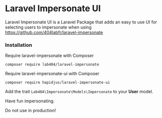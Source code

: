 # Laravel Impersonate UI

Laravel Impersonate UI is a Laravel Package that adds an easy to use UI for selecting users to impersonate when using https://github.com/404labfr/laravel-impersonate 

### Installation
Require laravel-impersonate with Composer
```
composer require lab404/laravel-impersonate
```

Require laravel-impersonate-ui with Composer
```
composer require hapidjus/laravel-impersonate-ui
```

Add the trait `Lab404\Impersonate\Models\Impersonate` to your __User__ model.

Have fun impersonating.


Do not use in production!
